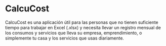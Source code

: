 # CalcuCost
CalcuCost es una aplicación útil para las personas que no tienen suficiente tiempo para trabajar en Excel (.xlsx) y necesita llevar un registro mensual de los consumos y servicios que lleva su empresa, emprendimiento, o simplemente tu casa y los servicios que usas diariamente.
